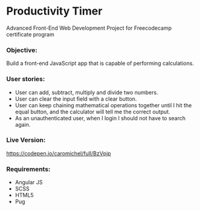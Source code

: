 # Productivity Timer

Advanced Front-End Web Development Project for Freecodecamp certificate program

### Objective: 
Build a front-end JavaScript app that is capable of performing calculations. 

### User stories: 

  - User can add, subtract, multiply and divide two numbers.
  - User can clear the input field with a clear button.
  - User can keep chaining mathematical operations together until I hit the equal button, and the calculator will tell me the correct output.
  - As an unauthenticated user, when I login I should not have to search again.

### Live Version:
https://codepen.io/caromichel/full/BzVpjp

### Requirements:
- Angular JS
- SCSS
- HTML5 
- Pug 

